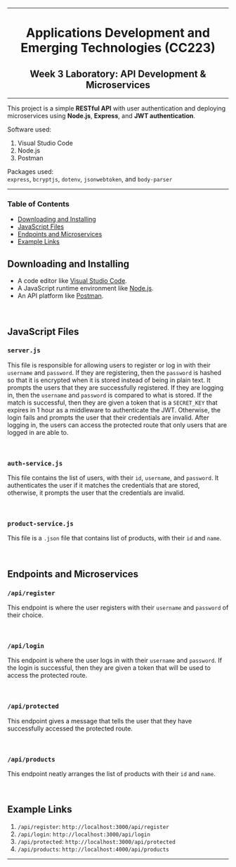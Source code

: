 ***

<h1 align="center">
Applications Development and Emerging Technologies (CC223)
</h1>
<h2 align="center">
Week 3 Laboratory: API Development & Microservices
</h2>

***

This project is a simple <b>RESTful API</b> with user authentication and deploying microservices using <b>Node.js</b>, <b>Express</b>, and <b>JWT authentication</b>.

Software used:
1. Visual Studio Code
2. Node.js
3. Postman

Packages used:
<br>
```express```, ```bcryptjs```, ```dotenv```, ```jsonwebtoken```, and ```body-parser```

***

<h3>Table of Contents</h3>

* [Downloading and Installing](#downloading-and-installing)
* [JavaScript Files](#javascript-files)
* [Endpoints and Microservices](#endpoints-and-microservices)
* [Example Links](#example-links)

## Downloading and Installing

- A code editor like <a href="https://code.visualstudio.com/">Visual Studio Code</a>.
- A JavaScript runtime environment like <a href="https://nodejs.org/">Node.js</a>.
- An API platform like <a href="https://www.postman.com/">Postman</a>.

<br>

## JavaScript Files

### ```server.js```
  This file is responsible for allowing users to register or log in with their ```username``` and ```password```. If they are registering, then the ```password``` is hashed so that it is encrypted when it is stored instead of being in plain text. It prompts the users that they are successfully registered. If they are logging in, then the ```username``` and ```password``` is compared to what is stored. If the match is successful, then they are given a token that is a ```SECRET_KEY``` that expires in 1 hour as a middleware to authenticate the JWT. Otherwise, the login fails and prompts the user that their credentials are invalid. After logging in, the users can access the protected route that only users that are logged in are able to.

<br>

### ```auth-service.js```
  This file contains the list of users, with their ```id```, ```username```, and ```password```. It authenticates the user if it matches the credentials that are stored, otherwise, it prompts the user that the credentials are invalid.

<br>

### ```product-service.js```
  This file is a ```.json``` file that contains list of products, with their ```id``` and ```name```.

<br>

## Endpoints and Microservices

### ```/api/register```
  This endpoint is where the user registers with their ```username``` and ```password``` of their choice.

<br>

### ```/api/login```
  This endpoint is where the user logs in with their ```username``` and ```password```. If the login is successful, then they are given a token that will be used to access the protected route.

<br>

### ```/api/protected```
  This endpoint gives a message that tells the user that they have successfully accessed the protected route.

<br>

### ```/api/products```
  This endpoint neatly arranges the list of products with their ```id``` and ```name```.

<br>

## Example Links

1. ```/api/register```: ```http://localhost:3000/api/register```
2. ```/api/login```: ```http://localhost:3000/api/login```
3. ```/api/protected```: ```http://localhost:3000/api/protected```
4. ```/api/products```: ```http://localhost:4000/api/products```

***
